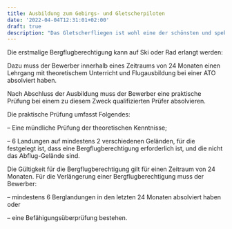 ```yaml
---
title: Ausbildung zum Gebirgs- und Gletscherpiloten
date: '2022-04-04T12:31:01+02:00'
draft: true
description: "Das Gletscherfliegen ist wohl eine der schönsten und spektakulärsten Erweiterungen zur PPL oder CPL-Lizenz, besonders in der Schweiz. Der Erwerb einer EASA Mountain Flight Licence (MOU-A) berechtigt Sie, innerhalb der Schweiz auf allen offiziell definierten Gebirgslandeplätzen zu landen.\r\n\n\r\n\nDas Landen im Gebirge will geübt sein, wie auch mit dem Heckrad auf der Hartbelagpiste. Unsere spezialisierten Mountain-Fluglehrer zeigen Ihnen, wie man sich im Gebirge bewegt, wie man auf einer asphaltieren Piste landet und startet und was das Gletscherfliegen so einmalig macht – Spass und Action pur!\r\n\n\r\n\nUnsere Mountain-Fluglehrer bilden Sie zum Gletscherpiloten aus und helfen Ihnen beim Erwerb Ihrer MOU-Lizenz.\r\n\n\r\n\nVoraussetzungen\r\n\nEASA PPL oder CPL\r\n\nMedical Class 1 oder 2\r\n\nMindestflugerfahrung: 200 Flugstunden auf Flugzeugen, davon 100 Stunden als verantwortlicher Pilot"
---
```

Die erstmalige Bergflugberechtigung kann auf Ski oder Rad erlangt werden:

Dazu muss der Bewerber innerhalb eines Zeitraums von 24 Monaten einen Lehrgang mit theoretischem Unterricht und Flugausbildung bei einer ATO absolviert haben.

Nach Abschluss der Ausbildung muss der Bewerber eine praktische Prüfung bei einem zu diesem Zweck qualifizierten Prüfer absolvieren.

Die praktische Prüfung umfasst Folgendes:

– Eine mündliche Prüfung der theoretischen Kenntnisse;

– 6 Landungen auf mindestens 2 verschiedenen Geländen, für die festgelegt ist, dass eine Bergflugberechtigung erforderlich ist, und die nicht das Abflug-Gelände sind.



Die Gültigkeit für die Bergflugberechtigung gilt für einen Zeitraum von 24 Monaten. Für die Verlängerung einer Bergflugberechtigung muss der Bewerber:

– mindestens 6 Berglandungen in den letzten 24 Monaten absolviert haben oder

– eine Befähigungsüberprüfung bestehen.

